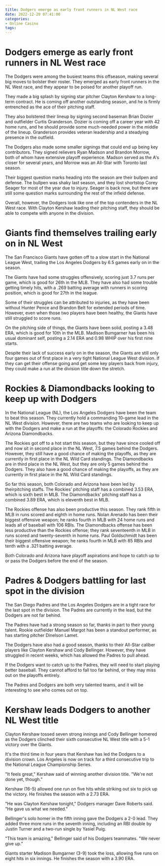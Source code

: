 ```yaml
---
title: Dodgers emerge as early front runners in NL West race
date: 2022-12-20 07:41:00
categories:
- Online Casino
tags:
---
```



#  Dodgers emerge as early front runners in NL West race

The Dodgers were among the busiest teams this offseason, making several big moves to bolster their roster. They emerged as early front runners in the NL West race, and they appear to be poised for another playoff run.

They made a big splash by signing star pitcher Clayton Kershaw to a long-term contract. He is coming off another outstanding season, and he is firmly entrenched as the ace of their pitching staff.

They also bolstered their lineup by signing second baseman Brian Dozier and outfielder Curtis Granderson. Dozier is coming off a career year with 42 home runs, and he should provide some much-needed power in the middle of the lineup. Granderson provides veteran leadership and a steadying presence in the outfield.

The Dodgers also made some smaller signings that could end up being key contributors. They signed relievers Ryan Madson and Brandon Morrow, both of whom have extensive playoff experience. Madson served as the A's closer for several years, and Morrow was an All-Star with Toronto last season.

Their biggest question marks heading into the season are their bullpen and defense. The bullpen was shaky last season, and they lost shortstop Corey Seager for most of the year due to injury. Seager is back now, but there are still some question marks surrounding the rest of the infield defense.

Overall, however, the Dodgers look like one of the top contenders in the NL West race. With Clayton Kershaw leading their pitching staff, they should be able to compete with anyone in the division.

#  Giants find themselves trailing early on in NL West

The San Francisco Giants have gotten off to a slow start in the National League West, trailing the Los Angeles Dodgers by 6.5 games early on in the season.

The Giants have had some struggles offensively, scoring just 3.7 runs per game, which is good for 26th in the MLB. They have also had some trouble getting timely hits, with a .269 batting average with runners in scoring position, which is good for 27th in the league.

Some of their struggles can be attributed to injuries, as they have been without Hunter Pence and Brandon Belt for extended periods of time. However, even when those two players have been healthy, the Giants have still struggled to score runs.

On the pitching side of things, the Giants have been solid, posting a 3.48 ERA, which is good for 10th in the MLB. Madison Bumgarner has been his usual dominant self, posting a 2.14 ERA and 0.98 WHIP over his first nine starts.

Despite their lack of success early on in the season, the Giants are still only four games out of first place in a very tight National League West division. If they can get their offense going and get some key players back from injury, they could make a run at the division title down the stretch.

#  Rockies & Diamondbacks looking to keep up with Dodgers

In the National League (NL), the Los Angeles Dodgers have been the team to beat this season. They currently hold a commanding 10-game lead in the NL West division. However, there are two teams who are looking to keep up with the Dodgers and make a run at the playoffs: the Colorado Rockies and Arizona Diamondbacks.

The Rockies got off to a hot start this season, but they have since cooled off and now sit in second place in the NL West, 7.5 games behind the Dodgers. However, they still have a good chance of making the playoffs, as they are currently in first place in the NL Wild Card standings. The Diamondbacks are in third place in the NL West, but they are only 5 games behind the Dodgers. They also have a good chance of making the playoffs, as they are currently in first place in the NL Wild Card standings.

So far this season, both Colorado and Arizona have been led by theirpitching staffs. The Rockies’ pitching staff has a combined 3.53 ERA, which is sixth best in MLB. The Diamondbacks’ pitching staff has a combined 3.89 ERA, which is eleventh best in MLB.

The Rockies offense has also been productive this season. They rank fifth in MLB in runs scored and eighth in home runs. Nolan Arenado has been their biggest offensive weapon; he ranks fourth in MLB with 24 home runs and leads all of baseball with 106 RBIs. The Diamondbacks offense has been less productive than the Rockies offense; they rank seventeenth in MLB in runs scored and twenty-seventh in home runs. Paul Goldschmidt has been their biggest offensive weapon; he ranks fourth in MLB with 85 RBIs and tenth with a .321 batting average.

Both Colorado and Arizona have playoff aspirations and hope to catch up to or pass the Dodgers before the end of the season.

#  Padres & Dodgers battling for last spot in the division

The San Diego Padres and the Los Angeles Dodgers are in a tight race for the last spot in the division. The Padres are currently in the lead, but the Dodgers are not far behind.

The Padres have had a strong season so far, thanks in part to their young talent. Rookie outfielder Manuel Margot has been a standout performer, as has starting pitcher Dinelson Lamet.

The Dodgers have also had a good season, thanks to their All-Star caliber players like Clayton Kershaw and Cody Bellinger. However, they have struggled in recent weeks, which has allowed the Padres to pull ahead.

If the Dodgers want to catch up to the Padres, they will need to start playing better baseball. They cannot afford to fall too far behind, or they may miss out on the playoffs entirely.

The Padres and Dodgers are both very talented teams, and it will be interesting to see who comes out on top.

#  Kershaw leads Dodgers to another NL West title

Clayton Kershaw tossed seven strong innings and Cody Bellinger homered as the Dodgers clinched their sixth consecutive NL West title with a 5-1 victory over the Giants.

It's the third time in four years that Kershaw has led the Dodgers to a division crown. Los Angeles is now on track for a third consecutive trip to the National League Championship Series.

"It feels great," Kershaw said of winning another division title. "We're not done yet, though."

Kershaw (16-5) allowed one run on five hits while striking out six to pick up the victory. He finishes the season with a 2.73 ERA.

"He was Clayton Kershaw tonight," Dodgers manager Dave Roberts said. "He gave us what we needed."

Bellinger's solo homer in the fifth inning gave the Dodgers a 2-0 lead. They added three more runs in the seventh inning, including an RBI double by Justin Turner and a two-run single by Yasiel Puig.

"This team is amazing," Bellinger said of his Dodgers teammates. "We never give up."

Giants starter Madison Bumgarner (3-9) took the loss, allowing five runs on eight hits in six innings. He finishes the season with a 3.90 ERA.